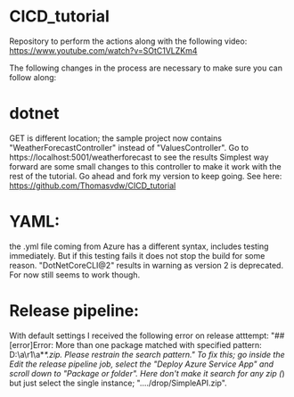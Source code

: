# CICD_tutorial
Repository to perform the actions along with the following video: https://www.youtube.com/watch?v=SOtC1VLZKm4

The following changes in the process are necessary to make sure you can follow along:


# dotnet
GET is different location; the sample project now contains "WeatherForecastController" instead of "ValuesController". Go to https://localhost:5001/weatherforecast to see the results
Simplest way forward are some small changes to this controller to make it work with the rest of the tutorial. Go ahead and fork my version to keep going. See here: https://github.com/Thomasvdw/CICD_tutorial

# YAML:
the .yml file coming from Azure has a different syntax, includes testing immediately. But if this testing fails it does not stop the build for some reason. 
"DotNetCoreCLI@2" results in warning as version 2 is deprecated. For now still seems to work though. 

# Release pipeline: 
With default settings I received the following error on release atttempt: "##[error]Error: More than one package matched with specified pattern: D:\a\r1\a\**\*.zip. Please restrain the search pattern." To fix this; go inside the Edit the release pipeline job, select the "Deploy Azure Service App" and scroll down to "Package or folder". Here don't make it search for any zip (*) but just select the single instance; "..../drop/SimpleAPI.zip". 

